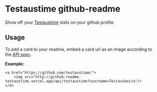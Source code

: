 
# Testaustime github-readme

Show off your [Testaustime](https://github.com/Testaustime) stats on your github profile.



## Usage

To add a card to your readme, embed a card url as an image according to the [API spec](docs/APISpec.md).

**Example:**

    <a href="https://github.com/testaustime/">
        <img src="http://github-readme-testaustime.vercel.app/api/testaustime?username=Testauskoira"/>
    </a>






